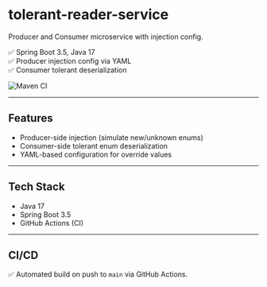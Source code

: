 # tolerant-reader-service

Producer and Consumer microservice with injection config.

✅ Spring Boot 3.5, Java 17  
✅ Producer injection config via YAML  
✅ Consumer tolerant deserialization  

![Maven CI](https://github.com/writetojags/tolerant-reader-service/actions/workflows/ci.yml/badge.svg)

---

## Features

- Producer-side injection (simulate new/unknown enums)
- Consumer-side tolerant enum deserialization
- YAML-based configuration for override values

---

## Tech Stack

- Java 17
- Spring Boot 3.5
- GitHub Actions (CI)

---

## CI/CD

✅ Automated build on push to `main` via GitHub Actions.  
